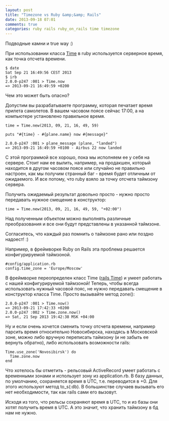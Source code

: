```yaml
---
layout: post
title: "Timezone vs Ruby &amp;&amp; Rails"
date: 2013-09-18 07:01
comments: true
categories: ruby rails ruby_on_rails time timezone
---
```


Подводные камни и true way :)
 <!--more-->

При использовании класса [Time](http://ruby-doc.org/core-2.0.0/Time.html "Time в ruby 2.0") в ruby используется серверное время, как точка отсчета времени.

    $ date
    Sat Sep 21 16:49:56 CEST 2013
    $ irb
    2.0.0-p247 :001 > Time.now
    => 2013-09-21 16:49:59 +0200

Чем это может быть опасно?

Допустим вы разрабатываете программу, которая печатает время прилета самолетов. В вашем часовом поясе сейчас 17:00, а на компьютере установлено правильное время.

    time = Time.new(2013, 09, 21, 16, 49, 59)

    puts "#{time} - #{plane.name} now #{message}"

    2.0.0-p247 :001 > plane_message (plane, "landed")
    => 2013-09-21 16:49:59 +0100 - Airbus 22 now landed

С этой программой все хорошо, пока мы исполняем ее у себя на сервере. Стоит нам ее вылить, например, на продакшен, который находится в другом часовом поясе или случайно не правильно настроен, как мы получим странный баг - время будет отличным от ожидаемого. И все потому, что ruby взяло за точку отсчета таймзону сервера.

Получить ожидаемый результат довольно просто - нужно просто передавать нужное смещение в конструктор:

    time = Time.new(2013, 09, 21, 16, 49, 59, "+02:00")

Над полученным объектом можно выполнять различные преобразования и все они будут представлены в указанной таймзоне.

Согласитесь, что каждый раз помнить о таймзоне рано или поздно надоест! :)

Например, в фреймворке Ruby on Rails эта проблема решается конфигурируемой таймзоной.

    #config/application.rb
    config.time_zone = 'Europe/Moscow'

В фреймворке переопределен класс Time ([rails Time](http://api.rubyonrails.org/classes/Time.html "Time в rails")) и умеет работать с нашей конфигурируемой таймзоной!
Теперь, чтобы всегда использовать нужный часовой пояс, не нужно передавать смещение в конструктор класса Time. Просто вызывайте метод zone():

    2.0.0-p247 :001 > Time.now()
    => 2013-09-21 17:42:33 +0200
    2.0.0-p247 :002 > Time.zone.now()
    => Sat, 21 Sep 2013 19:42:38 MSK +04:00

Ну и если очень хочется сменить точку отсчета времени, например парсить время относительно Новосибирска, находясь в Московской зоне, можно либо вручную переписать таймзону (и не забыть ее вернуть обратно), либо использовать возможности rails:

    Time.use_zone('Novosibirsk') do
      Time.zone.now
    end

Что хотелось бы отметить - рельсовый ActiveRecord умеет работать с временными зонами и использует зону из application.rb. В базу данных, по умолчанию, сохраняется время в UTC, т.е. переводится в +0. Для этого используют метод to_s(:db). В большинстве случаев вызывать его нет необходимости, так как rails сами его вызовут.

Исходя из того, что рельсы сохраняют время в UTC, то и из базы они хотят получить время в UTC. А это значит, что хранить таймзону в бд нам не нужно.
